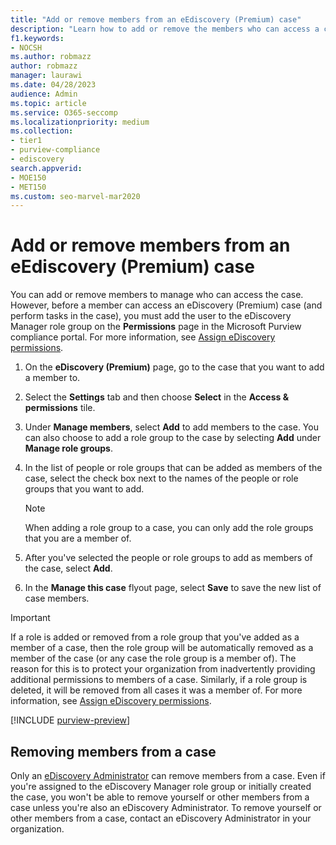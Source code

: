 ```yaml
---
title: "Add or remove members from an eEdiscovery (Premium) case"
description: "Learn how to add or remove the members who can access a case when managing an eDiscovery (Premium) case."
f1.keywords:
- NOCSH
ms.author: robmazz
author: robmazz
manager: laurawi
ms.date: 04/28/2023
audience: Admin
ms.topic: article
ms.service: O365-seccomp
ms.localizationpriority: medium
ms.collection:
- tier1
- purview-compliance
- ediscovery 
search.appverid: 
- MOE150
- MET150
ms.custom: seo-marvel-mar2020
---
```

# Add or remove members from an eEdiscovery (Premium) case

You can add or remove members to manage who can access the case. However, before a member can access an eDiscovery (Premium) case (and perform tasks in the case), you must add the user to the eDiscovery Manager role group on the **Permissions** page in the Microsoft Purview compliance portal. For more information, see [Assign eDiscovery permissions](./ediscovery-assign-permissions.md).

1. On the **eDiscovery (Premium)** page, go to the case that you want to add a member to.

2. Select the **Settings** tab and then choose **Select** in the **Access & permissions** tile.

3. Under **Manage members**, select **Add** to add members to the case. You can also choose to add a role group to the case by selecting  **Add** under **Manage role groups**.

4. In the list of people or role groups that can be added as members of the case, select the check box next to the names of the people or role groups that you want to add.

   > [!NOTE]
   > When adding a role group to a case, you can only add the role groups that you are a member of.

5. After you've selected the people or role groups to add as members of the case, select **Add**.

6. In the **Manage this case** flyout page, select **Save** to save the new list of case members.

> [!IMPORTANT]
> If a role is added or removed from a role group that you've added as a member of a case, then the role group will be automatically removed as a member of the case (or any case the role group is a member of). The reason for this is to protect your organization from inadvertently providing additional permissions to members of a case. Similarly, if a role group is deleted, it will be removed from all cases it was a member of. For more information, see [Assign eDiscovery permissions](ediscovery-assign-permissions.md#adding-role-groups-as-members-of-ediscovery-cases).

[!INCLUDE [purview-preview](../includes/purview-preview.md)]

## Removing members from a case

Only an [eDiscovery Administrator](ediscovery-assign-permissions.md) can remove members from a case. Even if you're assigned to the eDiscovery Manager role group or initially created the case, you won't be able to remove yourself or other members from a case unless you're also an eDiscovery Administrator. To remove yourself or other members from a case, contact an eDiscovery Administrator in your organization.
